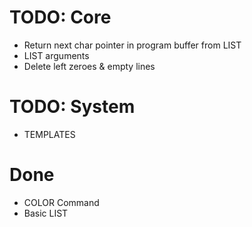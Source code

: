 # TODO: Core
- Return next char pointer in program buffer from LIST
- LIST arguments
- Delete left zeroes & empty lines

# TODO: System
- TEMPLATES

# Done
- COLOR Command
- Basic LIST
